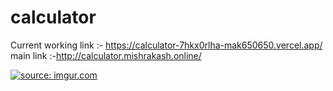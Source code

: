 # calculator

Current working link :- https://calculator-7hkx0rlha-mak650650.vercel.app/
</br>
main link :-http://calculator.mishrakash.online/
</br>

<a href="https://imgur.com/G96WtTy"><img src="https://i.imgur.com/G96WtTy.png" title="source: imgur.com" /></a>
